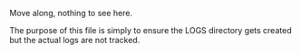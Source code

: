 Move along, nothing to see here.

The purpose of this file is simply to ensure the LOGS directory gets created but the actual logs are not tracked.
